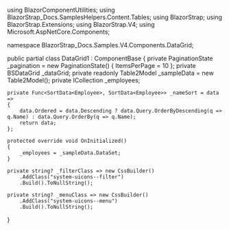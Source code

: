 ﻿using BlazorComponentUtilities;
using BlazorStrap_Docs.SamplesHelpers.Content.Tables;
using BlazorStrap;
using BlazorStrap.Extensions;
using BlazorStrap.V4;
using Microsoft.AspNetCore.Components;

namespace BlazorStrap_Docs.Samples.V4.Components.DataGrid;

public partial class DataGrid1 : ComponentBase
{
    private PaginationState _pagination = new PaginationState() { ItemsPerPage = 10 };
    private BSDataGrid<Employee> _dataGrid;
    private readonly Table2Model _sampleData = new Table2Model();
    private ICollection<Employee> _employees;

    private Func<SortData<Employee>, SortData<Employee>> _nameSort = data =>
    {
        data.Ordered = data.Descending ? data.Query.OrderByDescending(q => q.Name) : data.Query.OrderBy(q => q.Name);
        return data;
    };

    protected override void OnInitialized()
    {
        _employees = _sampleData.DataSet;
    }

    private string? _filterClass => new CssBuilder()
        .AddClass("system-uicons--filter")
        .Build().ToNullString();

    private string? _menuClass => new CssBuilder()
        .AddClass("system-uicons--menu")
        .Build().ToNullString();
}